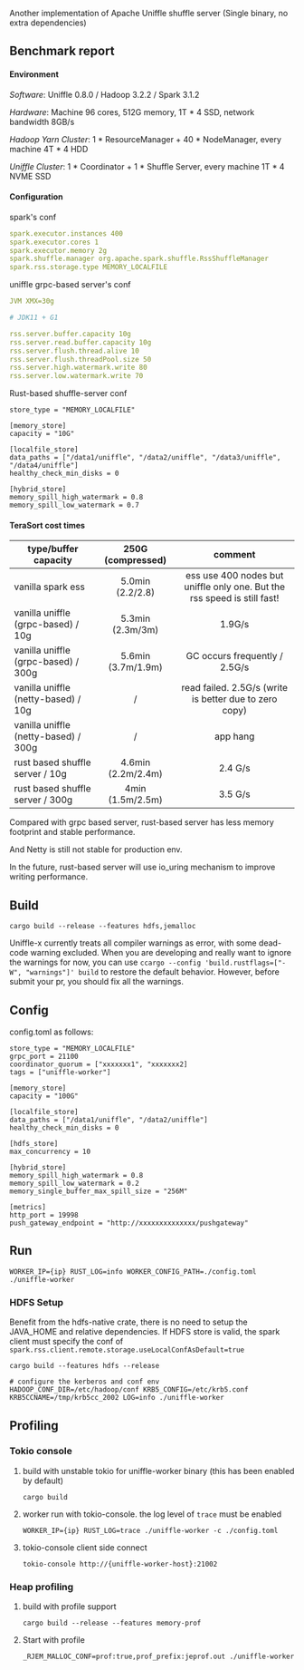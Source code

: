 <!--
  ~ Licensed to the Apache Software Foundation (ASF) under one or more
  ~ contributor license agreements.  See the NOTICE file distributed with
  ~ this work for additional information regarding copyright ownership.
  ~ The ASF licenses this file to You under the Apache License, Version 2.0
  ~ (the "License"); you may not use this file except in compliance with
  ~ the License.  You may obtain a copy of the License at
  ~
  ~    http://www.apache.org/licenses/LICENSE-2.0
  ~
  ~ Unless required by applicable law or agreed to in writing, software
  ~ distributed under the License is distributed on an "AS IS" BASIS,
  ~ WITHOUT WARRANTIES OR CONDITIONS OF ANY KIND, either express or implied.
  ~ See the License for the specific language governing permissions and
  ~ limitations under the License.
  -->

Another implementation of Apache Uniffle shuffle server (Single binary, no extra dependencies)

## Benchmark report

#### Environment

_Software_: Uniffle 0.8.0 / Hadoop 3.2.2 / Spark 3.1.2

_Hardware_: Machine 96 cores, 512G memory, 1T * 4 SSD, network bandwidth 8GB/s

_Hadoop Yarn Cluster_: 1 * ResourceManager + 40 * NodeManager, every machine 4T * 4 HDD

_Uniffle Cluster_: 1 * Coordinator + 1 * Shuffle Server, every machine 1T * 4 NVME SSD

#### Configuration

spark's conf
```yaml
spark.executor.instances 400
spark.executor.cores 1
spark.executor.memory 2g
spark.shuffle.manager org.apache.spark.shuffle.RssShuffleManager
spark.rss.storage.type MEMORY_LOCALFILE
``` 

uniffle grpc-based server's conf
``` yaml
JVM XMX=30g

# JDK11 + G1 

rss.server.buffer.capacity 10g
rss.server.read.buffer.capacity 10g
rss.server.flush.thread.alive 10
rss.server.flush.threadPool.size 50
rss.server.high.watermark.write 80
rss.server.low.watermark.write 70
``` 

Rust-based shuffle-server conf
```
store_type = "MEMORY_LOCALFILE"

[memory_store]
capacity = "10G"

[localfile_store]
data_paths = ["/data1/uniffle", "/data2/uniffle", "/data3/uniffle", "/data4/uniffle"]
healthy_check_min_disks = 0

[hybrid_store]
memory_spill_high_watermark = 0.8
memory_spill_low_watermark = 0.7
``` 

#### TeraSort cost times
| type/buffer capacity                 | 250G (compressed)  |                                 comment                                  |
|--------------------------------------|:------------------:|:------------------------------------------------------------------------:|
| vanilla spark ess                    |  5.0min (2.2/2.8)  | ess use 400 nodes but uniffle only one. But the rss speed is still fast! | 
| vanilla uniffle (grpc-based)  / 10g  |  5.3min (2.3m/3m)  |                                  1.9G/s                                  |
| vanilla uniffle (grpc-based)  / 300g | 5.6min (3.7m/1.9m) |                      GC occurs frequently / 2.5G/s                       |
| vanilla uniffle (netty-based) / 10g  |         /          |          read failed. 2.5G/s (write is better due to zero copy)          |
| vanilla uniffle (netty-based) / 300g |         /          |                                 app hang                                 |
| rust based shuffle server     / 10g  | 4.6min (2.2m/2.4m) |                                 2.4 G/s                                  |
| rust based shuffle server     / 300g |  4min (1.5m/2.5m)  |                                 3.5 G/s                                  |


Compared with grpc based server, rust-based server has less memory footprint and stable performance.  

And Netty is still not stable for production env.

In the future, rust-based server will use io_uring mechanism to improve writing performance.

## Build

`cargo build --release --features hdfs,jemalloc`

Uniffle-x currently treats all compiler warnings as error, with some dead-code warning excluded. When you are developing
and really want to ignore the warnings for now, you can use `ccargo --config 'build.rustflags=["-W", "warnings"]' build`
to restore the default behavior. However, before submit your pr, you should fix all the warnings.


## Config

config.toml as follows:

``` 
store_type = "MEMORY_LOCALFILE"
grpc_port = 21100
coordinator_quorum = ["xxxxxxx1", "xxxxxxx2]
tags = ["uniffle-worker"]

[memory_store]
capacity = "100G"

[localfile_store]
data_paths = ["/data1/uniffle", "/data2/uniffle"]
healthy_check_min_disks = 0

[hdfs_store]
max_concurrency = 10

[hybrid_store]
memory_spill_high_watermark = 0.8
memory_spill_low_watermark = 0.2
memory_single_buffer_max_spill_size = "256M"

[metrics]
http_port = 19998
push_gateway_endpoint = "http://xxxxxxxxxxxxxx/pushgateway"
``` 

## Run

`WORKER_IP={ip} RUST_LOG=info WORKER_CONFIG_PATH=./config.toml ./uniffle-worker`

### HDFS Setup 

Benefit from the hdfs-native crate, there is no need to setup the JAVA_HOME and relative dependencies.
If HDFS store is valid, the spark client must specify the conf of `spark.rss.client.remote.storage.useLocalConfAsDefault=true`

```shell
cargo build --features hdfs --release
```

```shell
# configure the kerberos and conf env
HADOOP_CONF_DIR=/etc/hadoop/conf KRB5_CONFIG=/etc/krb5.conf KRB5CCNAME=/tmp/krb5cc_2002 LOG=info ./uniffle-worker
```

## Profiling

### Tokio console
1. build with unstable tokio for uniffle-worker binary (this has been enabled by default)
    ```shell
    cargo build
    ```
2. worker run with tokio-console. the log level of `trace` must be enabled
    ```shell
    WORKER_IP={ip} RUST_LOG=trace ./uniffle-worker -c ./config.toml 
    ```
3. tokio-console client side connect
    ```shell
   tokio-console http://{uniffle-worker-host}:21002
    ```
   
### Heap profiling
1. build with profile support
    ```shell
    cargo build --release --features memory-prof
    ```
2. Start with profile
    ```shell
    _RJEM_MALLOC_CONF=prof:true,prof_prefix:jeprof.out ./uniffle-worker
    ```